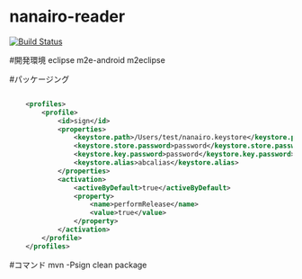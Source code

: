 nanairo-reader
==============
[![Build Status](https://travis-ci.org/va034600/nanairo-reader.png?branch=master)](https://travis-ci.org/va034600/nanairo-reader)

#開発環境
	eclipse
		m2e-android
		m2eclipse

#パッケージング

```.m2/settings.xml に以下を追加

	<profiles>
		<profile>
			<id>sign</id>
			<properties>
				<keystore.path>/Users/test/nanairo.keystore</keystore.path>
				<keystore.store.password>password</keystore.store.password>
				<keystore.key.password>password</keystore.key.password>
				<keystore.alias>abcalias</keystore.alias>
			</properties>
			<activation>
				<activeByDefault>true</activeByDefault>
				<property>
					<name>performRelease</name>
					<value>true</value>
				</property>
			</activation>
		</profile>
	</profiles>
```

#コマンド
 mvn -Psign clean package



